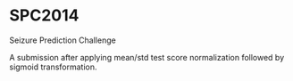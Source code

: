 SPC2014
=======

Seizure Prediction Challenge

A submission after applying mean/std test score normalization followed by sigmoid transformation.
